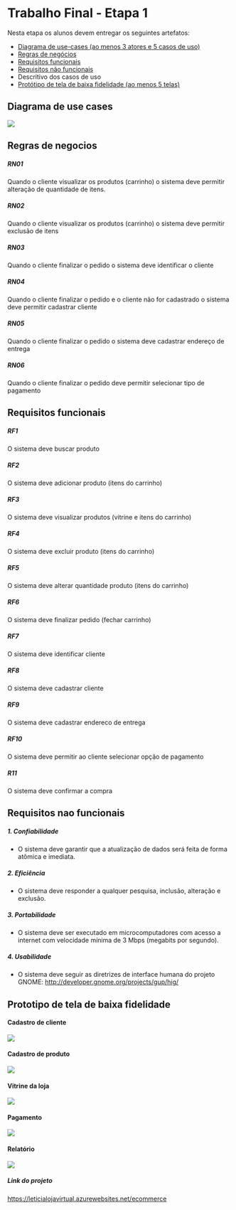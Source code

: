 # Trabalho Final - Etapa 1
Nesta etapa os alunos devem entregar os seguintes artefatos:

* [Diagrama de use-cases (ao menos 3 atores e 5 casos de uso)](#diagrama-de-use-cases) 
* [Regras de negócios](#regras-de-negocios)
* [Requisitos funcionais](#requisitos-funcionais)
* [Requisitos não funcionais](#requisitos-nao-funcionais)
* Descritivo dos casos de uso
* [Protótipo de tela de baixa fidelidade (ao menos 5 telas)](#prototipo-de-tela-de-baixa-fidelidade)

## <a name=“diagrama-de-use-cases”><a/>
## Diagrama de use cases

![](casodeuso.jpg)

## <a name=“regras-de-negocios”><a/>
## Regras de negocios

##### RN01
Quando o cliente visualizar os produtos (carrinho) o sistema deve permitir alteração de quantidade de itens.

##### RN02
Quando o cliente visualizar os produtos (carrinho) o sistema deve permitir exclusão de itens

##### RN03
Quando o cliente finalizar o pedido o sistema deve identificar o cliente

##### RN04
Quando o cliente finalizar o pedido e o cliente não for cadastrado o sistema deve permitir cadastrar cliente

##### RN05
Quando o cliente finalizar o pedido o sistema deve cadastrar endereço de entrega

##### RN06
Quando o cliente finalizar o pedido deve permitir selecionar tipo de pagamento

## <a name=“requisitos-funcionais”><a/>
## Requisitos funcionais

##### RF1
O sistema deve buscar produto

##### RF2
O sistema deve adicionar produto (itens do carrinho)

##### RF3
O sistema deve visualizar produtos (vitrine e itens do carrinho)

##### RF4
O sistema deve excluir produto (itens do carrinho)

##### RF5
O sistema deve alterar quantidade produto (itens do carrinho)

##### RF6
O sistema deve finalizar pedido (fechar carrinho)

##### RF7
O sistema deve identificar cliente

##### RF8
O sistema deve cadastrar cliente

##### RF9
O sistema deve cadastrar endereco de entrega

##### RF10
O sistema deve permitir ao cliente selecionar opção de pagamento

##### R11
O sistema deve confirmar a compra

## <a name=“requisitos-nao-funcionais”><a/>
## Requisitos nao funcionais

##### 1. Confiabilidade
* O sistema deve garantir que a atualização de dados será feita de forma atômica e imediata.

##### 2. Eficiência
* O sistema deve responder a qualquer pesquisa, inclusão, alteração e exclusão.

##### 3. Portabilidade
* O sistema deve ser executado em microcomputadores com acesso a internet com velocidade mínima de 3 Mbps (megabits por segundo).

##### 4. Usabilidade
* O sistema deve seguir as diretrizes de interface humana do projeto GNOME: http://developer.gnome.org/projects/gup/hig/

## <a name=“prototipo-de-tela-de-baixa-fidelidade”><a/>
## Prototipo de tela de baixa fidelidade

#### Cadastro de cliente
![](cadastrodecliente.png)

#### Cadastro de produto
![](cadastrodeproduto.png)

#### Vitrine da loja
![](vitrinedaloja.png)

#### Pagamento
![](pagamento.png)

#### Relatório
![](relatoriodevenda.png)

##### Link do projeto
https://leticialojavirtual.azurewebsites.net/ecommerce
